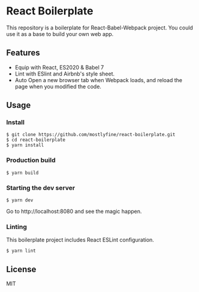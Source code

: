 # React Boilerplate

This repository is a boilerplate for React-Babel-Webpack project. You could use it as a base to build your own web app.

## Features

- Equip with React, ES2020 & Babel 7
- Lint with ESlint and Airbnb's style sheet.
- Auto Open a new browser tab when Webpack loads, and reload the page when you modified the code.

## Usage

### Install

```
$ git clone https://github.com/mostlyfine/react-boilerplate.git
$ cd react-boilerplate
$ yarn install
```

### Production build

```
$ yarn build
```

### Starting the dev server

```
$ yarn dev
```

Go to http://localhost:8080 and see the magic happen.

### Linting

This boilerplate project includes React ESLint configuration.

```
$ yarn lint
```


## License

MIT


